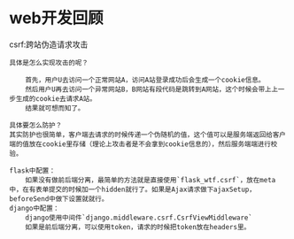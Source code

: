# web开发回顾

csrf:跨站伪造请求攻击
	
	具体是怎么实现攻击的呢？
	
		首先，用户U去访问一个正常网站A，访问A站登录成功后会生成一个cookie信息。
		然后用户U再去访问一个异常网站B，B网站有段代码是跳转到A网站，这个时候会带上上一步生成的cookie去请求A站。
		结果就可想而知了。
	
	具体要怎么防护？
	其实防护也很简单，客户端去请求的时候传递一个伪随机的值，这个值可以是服务端返回给客户端的值放在cookie里存储（理论上攻击者是不会拿到cookie信息的），然后服务端端进行校验。
	
	flask中配置：
		如果没有做前后端分离，最简单的方法就是直接使用`flask_wtf.csrf`，放在meta中，在有表单提交的时候加一个hidden就行了。如果是Ajax请求做下ajaxSetup，beforeSend中做下设置就就行。
	django中配置：
		django使用中间件`django.middleware.csrf.CsrfViewMiddleware`
		如果是前后端分离，可以使用token，请求的时候把token放在headers里。
		